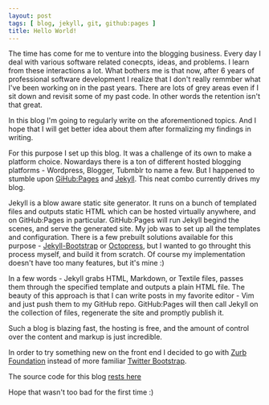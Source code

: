 ```yaml
---
layout: post
tags: [ blog, jekyll, git, github:pages ]
title: Hello World!
---
```


The time has come for me to venture into the blogging business. Every day I deal with various software related conecpts, 
ideas, and problems. I learn from these interactions a lot. What bothers me is that now, after 6 years of professional 
software development I realize that I don't really remmber what I've been working on in the past years. There are lots of 
grey areas even if I sit down and revisit some of my past code. In other words the retention isn't that great.

In this blog I'm going to regularly write on the aforementioned topics. And I hope that I will get better idea about 
them after formalizing my findings in writing.

For this purpose I set up this blog. It was a challenge of its own to make a platform choice. Nowardays there is a 
ton of different hosted blogging platforms - Wordpress, Blogger, Tubmblr to name a few. But I happened to stumble upon 
[GiHub:Pages](http://pages.github.com/) and [Jekyll](https://github.com/mojombo/jekyll). This neat combo currently 
drives my blog.

<!--more-->

Jekyll is a blow aware static site generator. It runs on a bunch of templated files and outputs static HTML which can 
be hosted virtually anywhere, and on GitHub:Pages in particular. GitHub:Pages will run Jekyll begind the scenes, 
and serve the generated site. My job was to set up all the templates and configuration. There is a few prebuilt solutions 
available for this purpose - [Jekyll-Bootstrap](http://jekyllbootstrap.com/) or 
[Octopress](https://github.com/imathis/octopress/), but I wanted to go throught this process myself, and build it from
scratch. Of course my implementation doesn't have too many features, but it's mine :)

In a few words - Jekyll grabs HTML, Markdown, or Textile files, passes them through the specified template and outputs a
plain HTML file. The beauty of this approach is that I can write posts in my favorite editor - Vim and just push them to
my GitHub repo. GitHub:Pages will then call Jekyll on the collection of files, regenerate the site and promptly publish it.

Such a blog is blazing fast, the hosting is free, and the amount of control over the content and markup is just
incredible. 

In order to try something new on the front end I decided to go with [Zurb Foundation](http://foundation.zurb.com/) 
instead of more familiar [Twitter Bootstrap](http://twitter.github.com/bootstrap/).

The source code for this blog [rests here](https://github.com/akhodakivskiy/akhodakivskiy.github.com)

Hope that wasn't too bad for the first time :)
